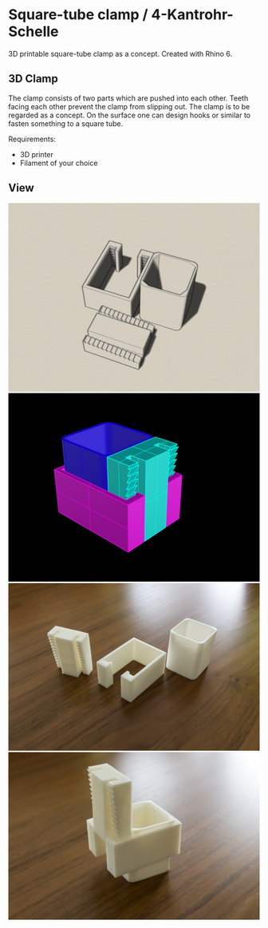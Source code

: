 # Square-tube clamp / 4-Kantrohr-Schelle
3D printable square-tube clamp as a concept. Created with Rhino 6.

## 3D Clamp

The clamp consists of two parts which are pushed into each other.
Teeth facing each other prevent the clamp from slipping out.
The clamp is to be regarded as a concept. On the surface one can design hooks or similar to fasten something to a square tube.


Requirements:
* 3D printer 
* Filament of your choice

## View
![Example](iso.jpg)
![Example](iso2.jpg)
![Example Case](20190901-DSC03976.jpg)
![Example Case](20190901-DSC03978.jpg)
